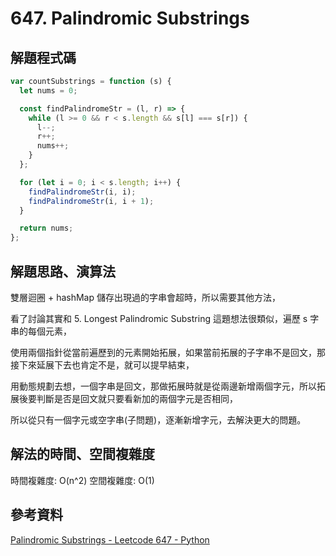 # 647. Palindromic Substrings

## 解題程式碼

```javascript
var countSubstrings = function (s) {
  let nums = 0;

  const findPalindromeStr = (l, r) => {
    while (l >= 0 && r < s.length && s[l] === s[r]) {
      l--;
      r++;
      nums++;
    }
  };

  for (let i = 0; i < s.length; i++) {
    findPalindromeStr(i, i);
    findPalindromeStr(i, i + 1);
  }

  return nums;
};
```

## 解題思路、演算法

雙層迴圈 + hashMap 儲存出現過的字串會超時，所以需要其他方法，

看了討論其實和 5. Longest Palindromic Substring 這題想法很類似，遍歷 s 字串的每個元素，

使用兩個指針從當前遍歷到的元素開始拓展，如果當前拓展的子字串不是回文，那接下來延展下去也肯定不是，就可以提早結束，

用動態規劃去想，一個字串是回文，那做拓展時就是從兩邊新增兩個字元，所以拓展後要判斷是否是回文就只要看新加的兩個字元是否相同，

所以從只有一個字元或空字串(子問題)，逐漸新增字元，去解決更大的問題。

## 解法的時間、空間複雜度

時間複雜度: O(n^2)
空間複雜度: O(1)

## 參考資料

[Palindromic Substrings - Leetcode 647 - Python](https://youtu.be/4RACzI5-du8)
